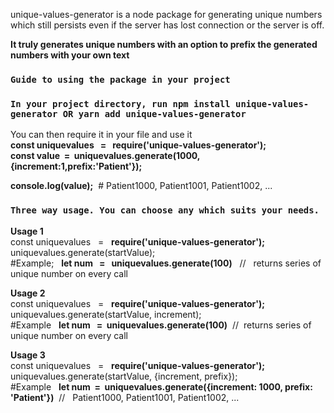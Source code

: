 unique-values-generator is a node package for generating unique numbers which still persists even if the server has lost connection or the server is off.

 <b>It truly generates unique numbers with an option to prefix the generated numbers with your own text</b><br/>



### `Guide to using the package in your project` 
### `In your project directory, run npm install unique-values-generator OR yarn add unique-values-generator`

You can then require it in your file and use it<br/>
<b>const uniquevalues &nbsp; = &nbsp; require('unique-values-generator');</b><br/>
<b>const value  &nbsp;=&nbsp;   uniquevalues.generate(1000,{increment:1,prefix:'Patient'});</b><br/>

<b>console.log(value);</b>&nbsp; # Patient1000, Patient1001, Patient1002, ... 

### `Three way usage. You can choose any which suits your needs.` 
<b>Usage 1</b><br/>
const uniquevalues &nbsp; = &nbsp; <b>require('unique-values-generator');</b><br/>
 uniquevalues.generate(startValue);   <br/>
 #Example; &nbsp;  <b>let num &nbsp; = &nbsp; uniquevalues.generate(100)</b> &nbsp; // &nbsp; returns series of unique number on every call <br/>
 



<b>Usage 2</b><br/>
const uniquevalues &nbsp; = &nbsp;  <b>require('unique-values-generator');</b><br/>
uniquevalues.generate(startValue, increment); <br/>
#Example &nbsp; <b>let num &nbsp; = &nbsp;uniquevalues.generate(100)</b> &nbsp;// &nbsp;returns series of unique number on every call<br/>


<b>Usage 3</b><br/>
const uniquevalues &nbsp; = &nbsp;  <b>require('unique-values-generator');</b><br/>
uniquevalues.generate(startValue, {increment, prefix});<br/>
 #Example &nbsp; <b>let num &nbsp;= &nbsp;uniquevalues.generate({increment: 1000, prefix: 'Patient'})</b>  &nbsp;// &nbsp; Patient1000, Patient1001, Patient1002, ... <br/>
